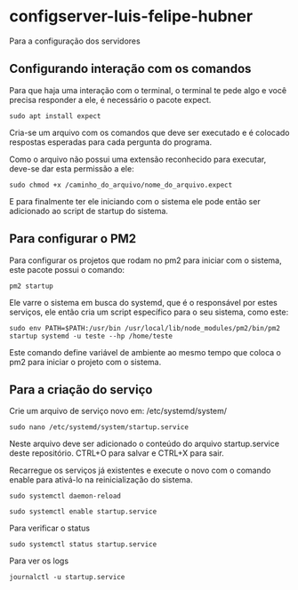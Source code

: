 # configserver-luis-felipe-hubner
 Para a configuração dos servidores


## Configurando interação com os comandos

Para que haja uma interação com o terminal, o terminal te pede algo e você precisa responder a ele, é necessário o pacote expect.

```
sudo apt install expect
```

Cria-se um arquivo com os comandos que deve ser executado e é colocado respostas esperadas para cada pergunta do programa.

Como o arquivo não possui uma extensão reconhecido para executar, deve-se dar esta permissão a ele:

```
sudo chmod +x /caminho_do_arquivo/nome_do_arquivo.expect
```

E para finalmente ter ele iniciando com o sistema ele pode então ser adicionado ao script de startup do sistema.


## Para configurar o PM2 

Para configurar os projetos que rodam no pm2 para iniciar com o sistema, este pacote possui o comando:

```
pm2 startup
```

Ele varre o sistema em busca do systemd, que é o responsável por estes serviços, ele então cria um script específico para o seu sistema, como este: 

```
sudo env PATH=$PATH:/usr/bin /usr/local/lib/node_modules/pm2/bin/pm2 startup systemd -u teste --hp /home/teste
```

Este comando define variável de ambiente ao mesmo tempo que coloca o pm2 para iniciar o projeto com o sistema.


## Para a criação do serviço

Crie um arquivo de serviço novo em: /etc/systemd/system/

```
sudo nano /etc/systemd/system/startup.service
```

Neste arquivo deve ser adicionado o conteúdo do arquivo startup.service deste repositório. CTRL+O para salvar e CTRL+X para sair.

Recarregue os serviços já existentes e execute o novo com o comando enable para ativá-lo na reinicialização do sistema.

```
sudo systemctl daemon-reload
```
```
sudo systemctl enable startup.service
```

Para verificar o status

```
sudo systemctl status startup.service
```

Para ver os logs

```
journalctl -u startup.service
```